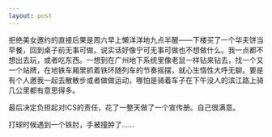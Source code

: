 ```yaml
---
layout: post
---
```

拒绝美女邀约的直接后果是周六早上懒洋洋地九点半醒——下楼买了一个华夫饼当早餐，回到桌子前无事可做。说实话好像宁可无事可做也不想做什么。我一点都不想出去玩，或者吃东西。一想到在广州地下系统里像老鼠一样钻来钻去，找一个又一个站牌，在地铁车厢里抓着铁环随列车的节奏摇摆，就心生惰性大呼无聊。要是有个人邀我一起去散散步或者做做运动，哪怕是骑着车子在下午没人的滨江路上骑几公里都有意思得多。

最后决定负担起对ICS的责任，花了一整天做了一个宣传册。自己很满意。

打球时候遇到一个铁肘，手被撞肿了……